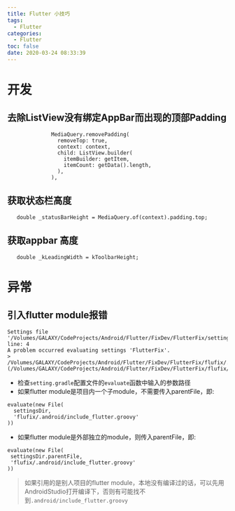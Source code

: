 ```yaml
---
title: Flutter 小技巧
tags:
  - Flutter
categories:
  - Flutter
toc: false
date: 2020-03-24 08:33:39
---
```


# 开发
## 去除ListView没有绑定AppBar而出现的顶部Padding
```
              MediaQuery.removePadding(
                removeTop: true,
                context: context,
                child: ListView.builder(
                  itemBuilder: getItem,
                  itemCount: getData().length,
                ),
              ),
```

<!-- more -->
## 获取状态栏高度
```
   double _statusBarHeight = MediaQuery.of(context).padding.top;
```

## 获取appbar 高度
```
   double _kLeadingWidth = kToolbarHeight;
```

# 异常
## 引入flutter module报错
```
Settings file '/Volumes/GALAXY/CodeProjects/Android/Flutter/FixDev/FlutterFix/settings.gradle' line: 4
A problem occurred evaluating settings 'FlutterFix'.
> /Volumes/GALAXY/CodeProjects/Android/Flutter/FixDev/FlutterFix/flufix/.android/include_flutter.groovy (/Volumes/GALAXY/CodeProjects/Android/Flutter/FixDev/FlutterFix/flufix/.android/include_flutter.groovy)

```

- 检查`setting.gradle`配置文件的`evaluate`函数中输入的参数路径
 - 如果flutter module是项目内一个子module，不需要传入parentFile，即:
```
evaluate(new File(
  settingsDir,
  'flufix/.android/include_flutter.groovy'
))
```
 - 如果flutter module是外部独立的module，则传入parentFile，即:
 ```
evaluate(new File(
  settingsDir.parentFile,
  'flufix/.android/include_flutter.groovy'
))

 ```
> 如果引用的是别人项目的flutter module，本地没有编译过的话，可以先用AndroidStudio打开编译下，否则有可能找不到`.android/include_flutter.groovy`